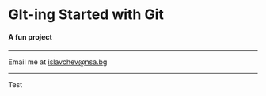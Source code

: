 # GIt-ing Started with Git

#### A fun project

---

Email me at [islavchev@nsa.bg](Mailto:islavchev@nsa.bg)

---

Test
